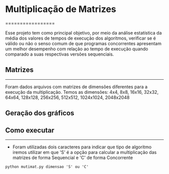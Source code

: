 # Multiplicação de Matrizes
=================

Esse projeto tem como principal objetivo, por meio da análise estatística da média dos valores de tempos de execução dos algoritmos, verificar se é válido ou não o senso comum de que programas concorrentes apresentam um melhor desempenho com relação ao tempo de execução quando comparado a suas respectivas versões sequenciais. 

## Matrizes
---------------
Foram dados arquivos com matrizes de dimensões diferentes para a execução da multiplicação.
Temos as dimensões: 4x4, 8x8, 16x16, 32x32, 64x64, 128x128, 256x256, 512x512, 1024x1024, 2048x2048

## Geração dos gráficos

## Como executar
---------------
* Foram utilizadas dois caracteres para indicar que tipo de algoritmo iremos utilizar em que 'S' é a opção para calcular a multiplicação das matrizes de forma Sequencial e 'C' de forma Concorrente

```python mutimat.py dimensao 'S' ou 'C'```
